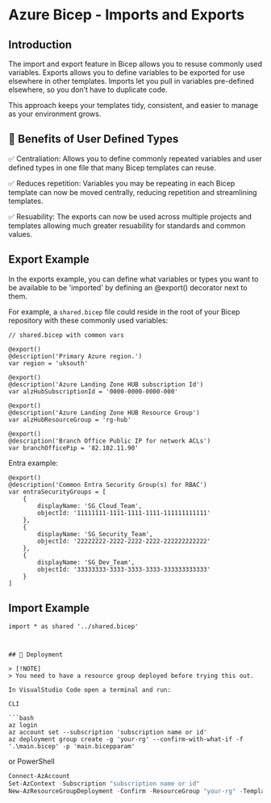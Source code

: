 # Azure Bicep - Imports and Exports

## Introduction

The import and export feature in Bicep allows you to resuse commonly used variables. Exports allows you to define variables to be exported for use elsewhere in other templates. Imports let you pull in variables pre-defined elsewhere, so you don’t have to duplicate code. 

This approach keeps your templates tidy, consistent, and easier to manage as your environment grows.

## 📃 Benefits of User Defined Types

✅ Centraliation: Allows you to define commonly repeated variables and user defined types in one file that many Bicep templates can reuse.

✅ Reduces repetition: Variables you may be repeating in each Bicep template can now be moved centrally, reducing repetition and streamlining templates.

✅ Resuability: The exports can now be used across multiple projects and templates allowing much greater resuability for standards and common values.

## Export Example

In the exports example, you can define what variables or types you want to be available to be 'imported' by defining an @export() decorator next to them.

For example, a `shared.bicep` file could reside in the root of your Bicep repository with these commonly used variables:

```bicep
// shared.bicep with common vars

@export()
@description('Primary Azure region.')
var region = 'uksouth'

@export()
@description('Azure Landing Zone HUB subscription Id')
var alzHubSubscriptionId = '0000-0000-0000-000'

@export()
@description('Azure Landing Zone HUB Resource Group')
var alzHubResourceGroup = 'rg-hub'

@export()
@description('Branch Office Public IP for network ACLs')
var branchOfficePip = '82.102.11.90'
```

Entra example:

```bicep
@export()
@description('Common Entra Security Group(s) for RBAC')
var entraSecurityGroups = [
    {
        displayName: 'SG_Cloud_Team',
        objectId: '11111111-1111-1111-1111-111111111111'
    },
    {
        displayName: 'SG_Security_Team',
        objectId: '22222222-2222-2222-2222-222222222222'
    },
    {
        displayName: 'SG_Dev_Team',
        objectId: '33333333-3333-3333-3333-333333333333'
    }
]
```
## Import Example

```bicep
import * as shared '../shared.bicep'



## 🚀 Deployment

> [!NOTE]  
> You need to have a resource group deployed before trying this out.

In VisualStudio Code open a terminal and run:

CLI

```bash
az login
az account set --subscription 'subscription name or id'
az deployment group create -g 'your-rg' --confirm-with-what-if -f '.\main.bicep' -p 'main.bicepparam'
```

or PowerShell

```powershell
Connect-AzAccount
Set-AzContext -Subscription "subscription name or id"
New-AzResourceGroupDeployment -Confirm -ResourceGroup "your-rg" -TemplateFile "main.bicep" -TemplateParameterFile "main.bicepparam"
```
